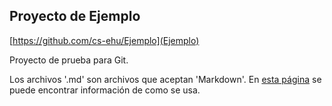 ## Proyecto de Ejemplo ##

[https://github.com/cs-ehu/Ejemplo](Ejemplo)

Proyecto de prueba para Git.

Los archivos '.md' son archivos que aceptan 'Markdown'.
En [esta página](https://guides.github.com/features/mastering-markdown/) se puede encontrar información de como se usa. 
